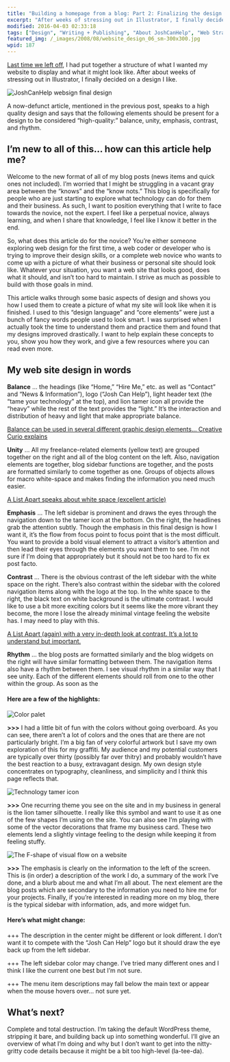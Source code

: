 ```yaml
---
title: "Building a homepage from a blog: Part 2: Finalizing the design and planning out mark-up and CSS structure."
excerpt: "After weeks of stressing out in Illustrator, I finally decided on a design I like."
modified: 2016-04-03 02:33:18
tags: ["Design", "Writing + Publishing", "About JoshCanHelp", "Web Strategy"]
featured_img: /_images/2008/08/website_design_06_sm-300x300.jpg
wpid: 187
---
```



[Last time we left off](/building-a-homepage-from-a-blog-part-1-conceptualization-and-planning/), I had put together a structure of what I wanted my website to display and what it might look like. After about weeks of stressing out in Illustrator, I finally decided on a design I like.

![](/_images/2008/08/website_design_06_sm.jpg "JoshCanHelp websign final design")

A now-defunct article, mentioned in the previous post, speaks to a high quality design and says that the following elements should be present for a design to be considered “high-quality:” balance, unity, emphasis, contrast, and rhythm.

## I’m new to all of this… how can this article help me?

Welcome to the new format of all of my blog posts (news items and quick ones not included). I’m worried that I might be struggling in a vacant gray area between the “knows” and the “know nots.” This blog is specifically for people who are just starting to explore what technology can do for them and their business. As such, I want to position everything that I write to face towards the novice, not the expert. I feel like a perpetual novice, always learning, and when I share that knowledge, I feel like I know it better in the end.

So, what does this article do for the novice? You’re either someone exploring web design for the first time, a web coder or developer who is trying to improve their design skills, or a complete web novice who wants to come up with a picture of what their business or personal site should look like. Whatever your situation, you want a web site that looks good, does what it should, and isn’t too hard to maintain. I strive as much as possible to build with those goals in mind.

This article walks through some basic aspects of design and shows you how I used them to create a picture of what my site will look like when it is finished. I used to this “design language” and “core elements” were just a bunch of fancy words people used to look smart. I was surprised when I actually took the time to understand them and practice them and found that my designs improved drastically. I want to help explain these concepts to you, show you how they work, and give a few resources where you can read even more.
## My web site design in words

**Balance** … the headings (like “Home,” “Hire Me,” etc. as well as “Contact” and “News &amp; Information”), logo (“Josh Can Help”), light header text (the “tame your technology” at the top), and lion tamer icon all provide the “heavy” while the rest of the text provides the “light.” It’s the interaction and distribution of heavy and light that make appropriate balance.

[Balance can be used in several different graphic design elements… Creative Curio explains](http://creativecurio.com/2008/05/the-elements-of-graphic-design-review/)

**Unity** … All my freelance-related elements (yellow text) are grouped together on the right and all of the blog content on the left. Also, navigation elements are together, blog sidebar functions are together, and the posts are formatted similarly to come together as one. Groups of objects allows for macro white-space and makes finding the information you need much easier.

[A List Apart speaks about white space (excellent article)](http://www.alistapart.com/articles/whitespace)

**Emphasis** … The left sidebar is prominent and draws the eyes through the navigation down to the tamer icon at the bottom. On the right, the headlines grab the attention subtly. Though the emphasis in this final design is how I want it, it’s the flow from focus point to focus point that is the most difficult. You want to provide a bold visual element to attract a visitor’s attention and then lead their eyes through the elements you want them to see. I’m not sure if I’m doing that appropriately but it should not be too hard to fix ex post facto.

**Contrast** … There is the obvious contrast of the left sidebar with the white space on the right. There’s also contrast within the sidebar with the colored navigation items along with the logo at the top. In the white space to the right, the black text on white background is the ultimate contrast. I would like to use a bit more exciting colors but it seems like the more vibrant they become, the more I lose the already minimal vintage feeling the website has. I may need to play with this.

[A List Apart (again) with a very in-depth look at contrast. It’s a lot to understand but important.](http://www.alistapart.com/articles/contrastandmeaning)

**Rhythm** … the blog posts are formatted similarly and the blog widgets on the right will have similar formatting between them. The navigation items also have a rhythm between them. I see visual rhythm in a similar way that I see unity. Each of the different elements should roll from one to the other within the group. As soon as the

#### Here are a few of the highlights:

![](/_images/2008/08/palet.jpg "Color palet")

**&gt;&gt;&gt;** I had a little bit of fun with the colors without going overboard. As you can see, there aren’t a lot of colors and the ones that are there are not particularly bright. I’m a big fan of very colorful artwork but I save my own exploration of this for my graffiti. My audience and my potential customers are typically over thirty (possibly far over thitry) and probably wouldn’t have the best reaction to a busy, extravagant design. My own design style concentrates on typography, cleanliness, and simplicity and I think this page reflects that.

![](/_images/2008/08/tamer_dark_big.png "Technology tamer icon")

**&gt;&gt;&gt;** One recurring theme you see on the site and in my business in general is the lion tamer silhouette. I really like this symbol and want to use it as one of the few shapes I’m using on the site. You can also see I’m playing with some of the vector decorations that frame my business card. These two elements lend a slightly vintage feeling to the design while keeping it from feeling stuffy.

![](/_images/2008/08/website_design_06_flow.jpg "The F-shape of visual flow on a website")

**&gt;&gt;&gt;** The emphasis is clearly on the information to the left of the screen. This is (in order) a description of the work I do, a summary of the work I’ve done, and a blurb about me and what I’m all about. The next element are the blog posts which are secondary to the information you need to hire me for your projects. Finally, if you’re interested in reading more on my blog, there is the typical sidebar with information, ads, and more widget fun.

#### Here’s what might change:

+++ The description in the center might be different or look different. I don’t want it to compete with the “Josh Can Help” logo but it should draw the eye back up from the left sidebar.

+++ The left sidebar color may change. I’ve tried many different ones and I think I like the current one best but I’m not sure.

+++ The menu item descriptions may fall below the main text or appear when the mouse hovers over… not sure yet.
## What’s next?

Complete and total destruction. I’m taking the default WordPress theme, stripping it bare, and building back up into something wonderful. I’ll give an overview of what I’m doing and why but I don’t want to get into the nitty-gritty code details because it might be a bit too high-level (la-tee-da).
